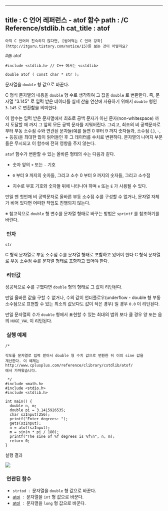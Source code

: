 ----------------
title : C 언어 레퍼런스 - atof 함수
path : /C Reference/stdlib.h
cat_title :  atof
--------------



```warning
아직 C 언어와 친숙하지 않다면, [씹어먹는 C 언어 강좌](http://itguru.tistory.com/notice/15)를 보는 것이 어떻까요?

```

#@ atof

```info
#include <stdlib.h> // C++ 에서는 <cstdlib>

double atof ( const char * str );

```

문자열을 `double` 형 값으로 바꾼다.

C 형식 문자열의 내용을 `double` 형 수로 생각하여 그 값을 `double` 로 변환한다. 즉, 문자열 "3.145" 로 입력 받은 데이터를 실제 산술 연산에 사용하기 위해서 `double` 형인 `3.145` 로 변환함을 의미한다.

이 함수는 입력 받은 문자열에서 최초로 공백 문자가 아닌 문자(non-whitespace) 까지 도달할 때 까지 그 앞의 모든 공백 문자를 지워버린다. 그리고, 최초의 비 공백문자로 부터 부동 소수점 수와 연관된 문자들(예를 들면 0 부터 9 까지 숫자들과, 소수점 (.), -, + 등등)을 최대한 많이 읽어들인 후 그 데이터를 수치로 변환하다. 문자열의 나머지 부분들은 무시되고 이 함수에 전혀 영향을 주지 않는다.

`atof` 함수가 변환할 수 있는 올바른 형태의 수는 다음과 같다.

* 숫자 앞의 `+` 또는 `-` 기호

* `0` 부터 9 까지의 숫자들, 그리고 소수 0 부터 9 까지의 숫자들, 그리고 소수점

* 지수로 부호 기호와 숫자들 뒤에 나타나야 하며 `e` 또는 `E` 가 사용될 수 있다.



만일 맨 첫번재 비 공백문자로 올바른 부동 소수점 수를 구성할 수 없거나, 문자열 자체가 비어 있다면 어떠한 작업도 진행되지 않는다.

※ 참고적으로 `double` 형 변수를 문자열 형태로 바꾸는 방법은 `sprintf` 를 참조하기를 바란다.



###  인자




`str`

C 형식 문자열로 부동 소수점 수를 문자열 형태로 포함하고 있어야 한다 C 형식 문자열로 부동 소수점 수를 문자열 형태로 포함하고 있어야 한다.



###  리턴값

성공적으로 수를 구했다면 `double` 형의 형태로 그 값이 리턴된다.

만일 올바른 값을 구할 수 없거나, 수의 값이 언더플로우(underflow - double 형 부동 소수점으로 표현할 수 있는 최소의 값보다도 값이 작은 경우) 일 경우 `0.0` 이 리턴된다.

만일 문자열의 수가 `double` 형에서 표현할 수 있는 최대의 범위 보다 클 경우 양 또는 음의 `HUGE_VAL` 이 리턴된다.



###  실행 예제




```cpp-formatted
/*

각도를 문자열로 입력 받아서 double 형 수치 값으로 변환한 뒤 이의 sine 값을
계산한다. 이 예제는 http://www.cplusplus.com/reference/clibrary/cstdlib/atof/
에서 가져왔습니다.

 */
#include <math.h>
#include <stdio.h>
#include <stdlib.h>

int main() {
  double n, m;
  double pi = 3.1415926535;
  char szInput[256];
  printf("Enter degrees: ");
  gets(szInput);
  n = atof(szInput);
  m = sin(n * pi / 180);
  printf("The sine of %f degrees is %f\n", n, m);
  return 0;
}
```


실행 결과


![](http://img1.daumcdn.net/thumb/R1920x0/?fname=http%3A%2F%2Fcfile5.uf.tistory.com%2Fimage%2F113F11534D29C4192AA79E)




###  연관된 함수




* `strtod`  :  문자열을 `double` 형 값으로 바꾼다.
*  [atoi](http://itguru.tistory.com/131)  :  문자열을 `int` 형 값으로 바꾼다.
*  [atol](http://itguru.tistory.com/132)  :  문자열을 `long` 형 값으로 바꾼다.